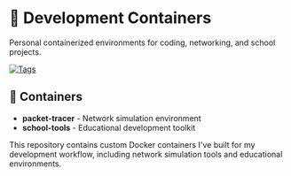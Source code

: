 # 🐧 Development Containers

Personal containerized environments for coding, networking, and school projects.

[![Tags](https://skillicons.dev/icons?i=docker,linux,py,c,bash,git&theme=dark)](https://skillicons.dev)

## 📁 Containers
- **packet-tracer** - Network simulation environment
- **school-tools** - Educational development toolkit

This repository contains custom Docker containers I've built for my development workflow, including network simulation tools and educational environments.